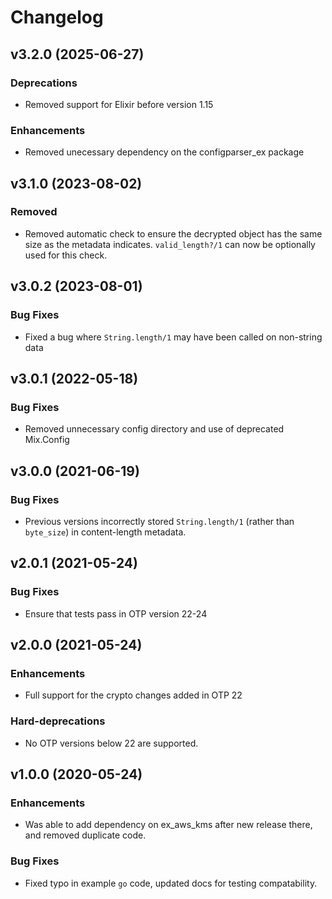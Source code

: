 # Changelog

## v3.2.0 (2025-06-27)

### Deprecations

  * Removed support for Elixir before version 1.15

### Enhancements

  * Removed unecessary dependency on the configparser_ex package

## v3.1.0 (2023-08-02)

### Removed

  * Removed automatic check to ensure the decrypted object has the same size as the metadata indicates. `valid_length?/1` can now be optionally used for this check.

## v3.0.2 (2023-08-01)

### Bug Fixes

  * Fixed a bug where `String.length/1` may have been called on non-string data

## v3.0.1 (2022-05-18)

### Bug Fixes

  * Removed unnecessary config directory and use of deprecated Mix.Config

## v3.0.0 (2021-06-19)

### Bug Fixes

  * Previous versions incorrectly stored `String.length/1` (rather than `byte_size`) in content-length metadata.

## v2.0.1 (2021-05-24)

### Bug Fixes

  * Ensure that tests pass in OTP version 22-24

## v2.0.0 (2021-05-24)

### Enhancements

  * Full support for the crypto changes added in OTP 22

### Hard-deprecations

  * No OTP versions below 22 are supported.

## v1.0.0 (2020-05-24)

### Enhancements

  * Was able to add dependency on ex_aws_kms after new release there, and removed duplicate code.

### Bug Fixes

  * Fixed typo in example `go` code, updated docs for testing compatability.
